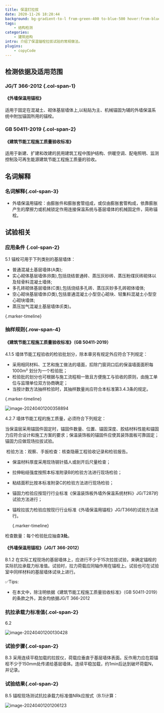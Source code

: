 ```yaml
---
title: 保温钉拉拔
date: 2020-11-26 18:28:44
background: bg-gradient-to-l from-green-400 to-blue-500 hover:from-blue-500 hover:to-green-400
tags:
    - 结构检测
categories:
    - 建筑结构
intro: 介绍了保温锚栓拉拔试验的常规做法。
plugins:
    - copyCode
---
```




## 检测依据及适用范围

### JG/T 366-2012 {.col-span-1}

#### 《外墙保温用锚栓》

适用于固定在混凝土、砌体基层墙体上,以粘贴为主、机械锚固为辅的外墙保温系统中附加锚固所用的锚栓。

### GB 50411-2019 {.col-span-2}

#### 《建筑节能工程施工质量验收标准》

适用于新建、扩建和改建的民用建筑工程中围护结构、供暖空调、配电照明、监测控制及可再生能源建筑节能工程施工质量的验收。


## 名词解释 

### 名词解释{.col-span-3}

- 外墙保温用锚栓：由膨胀件和膨胀套管组成，或仅由膨胀套管构成，依靠膨胀产生的摩擦力或机械锁定作用连接保温系统与基层墙体的机械固定件，简称锚栓。

## 试验相关

### 应用条件 {.col-span-2}

5.1 锚栓可用于下列类别的基层墙体：

- 普通混凝土基层墙体(A类);
- 实心砌体基层墙体(B类),包括烧结普通砖、蒸压灰砂砖、蒸压粉煤灰砖砌体以及轻骨料混凝土墙体;
- 多孔砖砌体基层墙体(C类),包括烧结多孔砖、蒸压灰砂多孔砖砌体墙体;
- 空心砌块基层墙体(D类),包括普通混凝土小型空心砌块、轻集料混凝土小型空心砌块墙体;
- 蒸压加气混凝土基层墙体(E类)。

{.marker-timeline}



### 抽样规则{.row-span-4}

#### 《建筑节能工程施工质量验收标准》（GB 50411-2019）

4.1.5 墙体节能工程验收的检验批划分，除本章另有规定外应符合下列规定：

- 采用相同材料、工艺和施工做法的墙面，扣除门窗洞口后的保温墙面面积每 1000m² 划分为一个检验批；
- 检验批的划分也可根据与施工流程相一致且方便施工与验收的原则，由施工单位与监理单位双方协商确定；
- 当按计数方法抽样检验时，其抽样数量尚应符合本标准第3.4.3条的规定。

{.marker-timeline}

![image-20240401200358894](https://img.101jc.com/img/image-20240401200358894.webp)

4.2.7 墙体节能工程的施工质量，必须符合下列规定：

​	当保温层采用锚固件固定时，锚固件数量、位置、锚固深度、胶结材料性能和锚固力应符合设计和施工方案的要求；保温装饰板的锚固件应使其装饰面板可靠固定；锚固力应做现场拉拔试验。

​	检验方法：观察、手扳检查：核查隐蔽工程验收记录和检验报告。

- 保温材料厚度采用现场钢针插人或剖开后尺量检查；

- 拉伸粘结强度按照本标准附录B的检验方法进行现场检验；

- 粘结面积比按本标准附录C的检验方法进行现场检验；

- 锚固力检验应按现行行业标准《保温装饰板外墙外保温系统材料》JG/T287的试验方法进行；

- 锚栓拉拔力检验应按现行行业标准《外墙保温用锚栓》JG/T366的试验方法进行。

  {.marker-timeline}

检查数量：每个检验批应抽查**3处**。

#### 《外墙保温用锚栓》（JG/T 366-2012）

B.1.2 在实际工程现场的基层墙体上，应进行不少于15次拉拔试验，来确定锚栓的实际抗拉承载力标准值。试验时，拉力荷载应同轴作用在锚栓上。试验也可在试验室中同样材料的基层墙体试块上进行。

✅Tips:

- 在本文中，除注明依据《建筑节能工程施工质量验收标准》（GB 50411-2019）的条款之外，其余均依据JG/T 366-2012

### 抗拉承载力标准值{.col-span-2}

6.2

![image-20240401200130428](https://img.101jc.com/img/image-20240401200130428.webp)

### 试验步骤{.col-span-2}

B.3 采用连续平稳加载的拉拔仪，荷载应垂直于基层墙体表面。反作用力应在距锚栓不少于150mm处传递给基层墙体。连续平稳加载，约1min后达到破坏荷载N，并记录。

### 试验结果{.col-span-2}

B.5 锚栓现场测试抗拉承载力标准值NRk应按式（B.1)计算：

![image-20240401201206123](https://img.101jc.com/img/image-20240401201206123.webp)
